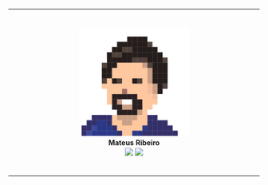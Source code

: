 <table>
  <tr align="center">
    <td>
      <br>
      <img width="900" height="1"><br>
      <img src="https://raw.githubusercontent.com/EnigmA737/Root/09fa2444fd0aa781e8d3b44a8d320cde9966be7c/eu.svg" width="220px" height="220px"><br>
       <span><b>Mateus Ribeiro</b></span><br><sub>
      <a href="https://twitter.com/MateWs_" alt="Twitter" target="_blank"><img src="https://img.shields.io/badge/Twitter-%2300acee.svg?&style=flat-square&logo=Twitter&logoColor=white"></a>        
      <a href="https://www.linkedin.com/in/mateus7" alt="Linkedin" target="_blank"><img src="https://img.shields.io/badge/LinkedIn-%230077B5.svg?&style=flat-square&logo=linkedin&logoColor=white"></a>
      </sub><br>
      <img width="900" height="1">
      <br>
      <img width="900" height="1">
    </td>
  </tr>
</table>

